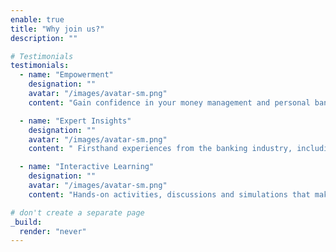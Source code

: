 ```yaml
---
enable: true
title: "Why join us?"
description: ""

# Testimonials
testimonials:
  - name: "Empowerment"
    designation: ""
    avatar: "/images/avatar-sm.png"
    content: "Gain confidence in your money management and personal banking skills, to take the first step towards financial independence "

  - name: "Expert Insights"
    designation: ""
    avatar: "/images/avatar-sm.png"
    content: " Firsthand experiences from the banking industry, including valuable tips on managing finances and navigating banking services"

  - name: "Interactive Learning"
    designation: ""
    avatar: "/images/avatar-sm.png"
    content: "Hands-on activities, discussions and simulations that make complex concepts relatable<br><br>"

# don't create a separate page
_build:
  render: "never"
---
```

